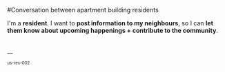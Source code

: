 #Conversation between apartment building residents
<br/>

I'm a **resident**. I want to **post information to my neighbours**, so I can **let them know about upcoming happenings + contribute to the community**.

<br/>
__

<sub><sup>us-res-002</sup></sub>